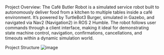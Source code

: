 Project Overview: 
The Café Butler Robot is a simulated service robot built to autonomously deliver food from a kitchen to multiple tables inside a café environment. It’s powered by TurtleBot3 Burger, simulated in Gazebo, and navigated via Nav2 (Navigation2) in ROS 2 Humble.
The robot follows user commands through a client interface, making it ideal for demonstrating state machine control, navigation, confirmations, cancellations, and timeouts within a dynamic simulation world.


Project Structure 
![image](https://github.com/user-attachments/assets/d045cf9d-37aa-4884-a27a-008110c367bf)
